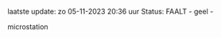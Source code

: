 laatste update: 
zo 05-11-2023 20:36   uur 
Status: FAALT - geel - 
<div class="service Y">microstation</div>